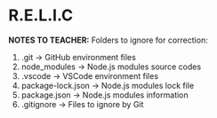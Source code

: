 # R.E.L.I.C

**NOTES TO TEACHER:**
Folders to ignore for correction:
1. .git                -> GitHub environment files
2. node_modules        -> Node.js modules source codes
3. .vscode             -> VSCode environment files
4. package-lock.json   -> Node.js modules lock file
5. package.json        -> Node.js modules information
6. .gitignore          -> Files to ignore by Git